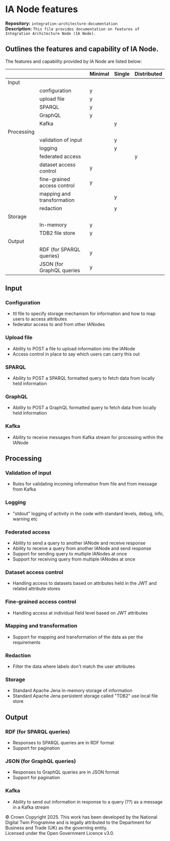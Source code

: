 # IA Node features

**Repository:** `integration-architecture-documentation`  
**Description:** `This file provides documentation on features of Integration Architecture Node (IA Node). `  
<!-- SPDX-License-Identifier: OGL-UK-3.0 -->

## Outlines the features and capability of IA Node.

The features and capability provided by IA Node are listed below:

|            |                             | Minimal | Single | Distributed |
|------------|-----------------------------|---------|--------|-------------|
| Input      |                             |         |        |             |
|            | configuration               | y       |        |
|            | upload file                 | y       |
|            | SPARQL                      | y       |
|            | GraphQL                     | y       |
|            | Kafka                       |         | y      |
| Processing |
|            | validation of input         |         | y      |
|            | logging                     |         | y      |
|            | federated access            |         |        | y           |
|            | dataset access control      | y       |
|            | fine-grained access control | y       |
|            | mapping and transformation  |         | y      |
|            | redaction                   |         | y      |
| Storage    |
|            | In-memory                   | y       |
|            | TDB2 file store             | y       |
| Output     |
|            | RDF (for SPARQL queries)    | y       |
|            | JSON (for GraphQL queries   | y       |

## Input
### Configuration
* ttl file to specify storage mechanism for information and how to map users to access attributes
* federator access to and from other IANodes
### Upload file
* Ability to POST a file to upload information into the IANode
* Access control in place to say which users can carry this out
### SPARQL
* Ability to POST a SPARQL formatted query to fetch data from locally held information
### GraphQL
* Ability to POST a GraphQL formatted query to fetch data from locally held information
### Kafka
* Ability to receive messages from Kafka stream for processing within the IANode

## Processing
### Validation of input
* Rules for validating incoming information from file and from message from Kafka
### Logging
* "stdout" logging of activity in the code with standard levels, debug, info, warning etc
### Federated access
* Ability to send a query to another IANode and receive response
* Ability to receive a query from another IANode and send response
* Support for sending query to multiple IANodes at once
* Support for receiving query from multiple IANodes at once
### Dataset access control
* Handling access to datasets based on attributes held in the JWT and related attribute stores
### Fine-grained access control
* Handling access at individual field level based on JWT attributes
### Mapping and transformation
* Support for mapping and transformation of the data as per the requirements
### Redaction
* Filter the data where labels don't match the user attributes
### Storage
* Standard Apache Jena in-memory storage of information
* Standard Apache Jena persistent storage called "TDB2" use local file store

## Output
### RDF (for SPARQL queries)
* Responses to SPARQL queries are in RDF format
* Support for pagination
### JSON (for GraphQL queries)
* Responses to GraphQL queries are in JSON format
* Support for pagination
### Kafka
* Ability to send out information in response to a query (??) as a message in a Kafka stream

© Crown Copyright 2025. This work has been developed by the National Digital Twin Programme and is legally attributed to the Department for Business and Trade (UK) as the governing entity.  
Licensed under the Open Government Licence v3.0.  
